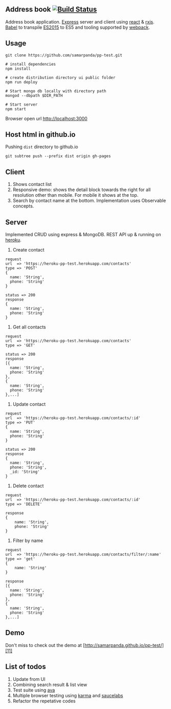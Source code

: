 ## Address book [![Build Status](https://travis-ci.org/samarpanda/pp-test.svg?branch=master)](https://travis-ci.org/samarpanda/pp-test)


Address book application. [Express][3] server and client using [react][4] & [rxjs][6]. [Babel][5] to transpile [ES2015][2] to ES5 and tooling supported by [webpack][1].


## Usage

```shell
git clone https://github.com/samarpanda/pp-test.git

# install dependencies
npm install

# create distribution directory ui public folder
npm run deploy

# Start mongo db locally with directory path
mongod --dbpath $DIR_PATH

# Start server
npm start
```
Browser open url [http://localhost:3000][8]

## Host html in github.io

Pushing `dist` directory to github.io

```shell
git subtree push --prefix dist origin gh-pages
```

## Client

1. Shows contact list
1. Responsive demo: shows the detail block towards the right for all resolution other than mobile. For mobile it shows at the top.
1. Search by contact name at the bottom. Implementation uses Observable concepts.

## Server
Implemented CRUD using express & MongoDB. REST API up & running on [heroku][11].

1. Create contact
```text
request
url  => 'https://heroku-pp-test.herokuapp.com/contacts'
type => 'POST'
{
  name: 'String',
  phone: 'String'
}

status => 200
response
{
  name: 'String',
  phone: 'String'
}
```

1. Get all contacts
```text
request
url  => 'https://heroku-pp-test.herokuapp.com/contacts'
type => 'GET'

status => 200
response
[{
  name: 'String',
  phone: 'String'
},
{
  name: 'String',
  phone: 'String'
},...]
```

1. Update contact
```text
request
url  => 'https://heroku-pp-test.herokuapp.com/contacts/:id'
type => 'PUT'
{
  name: 'String',
  phone: 'String'
}

status => 200
response
{
  name: 'String',
  phone: 'String',
  _id: 'String'
}
```

1. Delete contact
```text
request
url  => 'https://heroku-pp-test.herokuapp.com/contacts/:id'
type => 'DELETE'

response
{
	name: 'String',
	phone: 'String'
}
```

1. Filter by name
```text
request
url  => 'https://heroku-pp-test.herokuapp.com/contacts/filter/:name'
type => 'get'
{
	name: 'String'
}

response
[{
  name: 'String',
  phone: 'String'
},
{
  name: 'String',
  phone: 'String'
},...]
```

## Demo

Don't miss to check out the demo at [http://samarpanda.github.io/pp-test/][11]

## List of todos

1. Update from UI
1. Combining search result & list view
1. Test suite using [ava][13]
1. Multiple browser testing using [karma][7] and [saucelabs][9]
1. Refactor the repetative codes


[1]: https://webpack.github.io/
[2]: http://es6-features.org/
[3]: http://expressjs.com/
[4]: https://facebook.github.io/react/
[5]: https://babeljs.io/
[6]: https://github.com/Reactive-Extensions/RxJS
[7]: http://karma-runner.github.io/
[8]: http://localhost:3000
[9]: https://saucelabs.com/
[10]: http://heroku.com/
[11]: http://samarpanda.github.io/pp-test/
[12]: https://heroku-pp-test.herokuapp.com/
[13]: https://www.npmjs.com/package/ava
[14]: https://mongolab.com